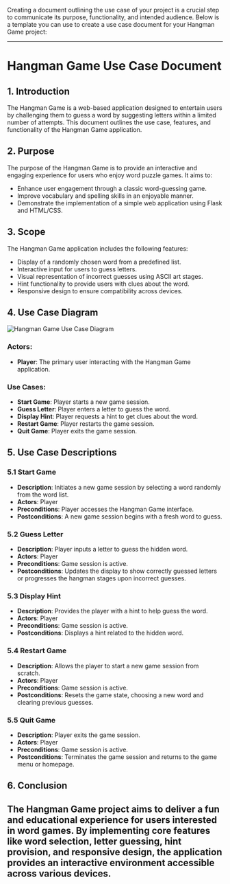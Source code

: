 Creating a document outlining the use case of your project is a crucial step to communicate its purpose, functionality, and intended audience. Below is a template you can use to create a use case document for your Hangman Game project:

---

# Hangman Game Use Case Document

## 1. Introduction

The Hangman Game is a web-based application designed to entertain users by challenging them to guess a word by suggesting letters within a limited number of attempts. This document outlines the use case, features, and functionality of the Hangman Game application.

## 2. Purpose

The purpose of the Hangman Game is to provide an interactive and engaging experience for users who enjoy word puzzle games. It aims to:

- Enhance user engagement through a classic word-guessing game.
- Improve vocabulary and spelling skills in an enjoyable manner.
- Demonstrate the implementation of a simple web application using Flask and HTML/CSS.

## 3. Scope

The Hangman Game application includes the following features:

- Display of a randomly chosen word from a predefined list.
- Interactive input for users to guess letters.
- Visual representation of incorrect guesses using ASCII art stages.
- Hint functionality to provide users with clues about the word.
- Responsive design to ensure compatibility across devices.

## 4. Use Case Diagram

![Hangman Game Use Case Diagram](use_case_diagram.png)

### Actors:
- **Player**: The primary user interacting with the Hangman Game application.

### Use Cases:
- **Start Game**: Player starts a new game session.
- **Guess Letter**: Player enters a letter to guess the word.
- **Display Hint**: Player requests a hint to get clues about the word.
- **Restart Game**: Player restarts the game session.
- **Quit Game**: Player exits the game session.

## 5. Use Case Descriptions

### 5.1 Start Game
- **Description**: Initiates a new game session by selecting a word randomly from the word list.
- **Actors**: Player
- **Preconditions**: Player accesses the Hangman Game interface.
- **Postconditions**: A new game session begins with a fresh word to guess.

### 5.2 Guess Letter
- **Description**: Player inputs a letter to guess the hidden word.
- **Actors**: Player
- **Preconditions**: Game session is active.
- **Postconditions**: Updates the display to show correctly guessed letters or progresses the hangman stages upon incorrect guesses.

### 5.3 Display Hint
- **Description**: Provides the player with a hint to help guess the word.
- **Actors**: Player
- **Preconditions**: Game session is active.
- **Postconditions**: Displays a hint related to the hidden word.

### 5.4 Restart Game
- **Description**: Allows the player to start a new game session from scratch.
- **Actors**: Player
- **Preconditions**: Game session is active.
- **Postconditions**: Resets the game state, choosing a new word and clearing previous guesses.

### 5.5 Quit Game
- **Description**: Player exits the game session.
- **Actors**: Player
- **Preconditions**: Game session is active.
- **Postconditions**: Terminates the game session and returns to the game menu or homepage.

## 6. Conclusion

The Hangman Game project aims to deliver a fun and educational experience for users interested in word games. By implementing core features like word selection, letter guessing, hint provision, and responsive design, the application provides an interactive environment accessible across various devices.
---
